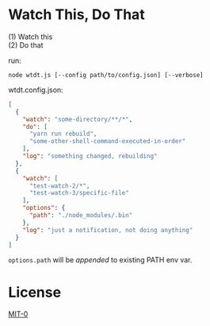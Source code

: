 
Watch This, Do That
===================

(1) Watch this  
(2) Do that

run:

```
node wtdt.js [--config path/to/config.json] [--verbose]
```

wtdt.config.json:

```JSON
[
  {
    "watch": "some-directory/**/*",
    "do": [
      "yarn run rebuild",
      "some-other-shell-command-executed-in-order"
    ],
    "log": "something changed, rebuilding"
  },
  {
    "watch": [
      "test-watch-2/*",
      "test-watch-3/specific-file"
    ],
    "options": {
      "path": "./node_modules/.bin"
    },
    "log": "just a notification, not doing anything"
  }
]

```

`options.path` will be *appended* to existing PATH env var.

License
=======

[MIT-0](https://github.com/aws/mit-0)
